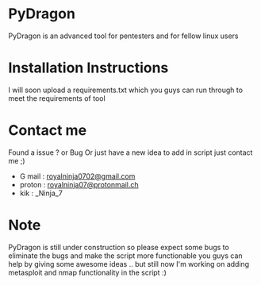# PyDragon
PyDragon is an advanced tool for pentesters and for fellow linux users 

# Installation Instructions 
I will soon upload a requirements.txt which you guys can run through to meet 
the requirements of tool

# Contact me
Found a issue ? or Bug Or just have a new idea to add in script just contact me ;)
* G mail : royalninja0702@gmail.com
* proton : royalninja07@protonmail.ch
* kik : _Ninja_7

# Note
PyDragon is still under construction so please expect some bugs to eliminate the 
bugs and make the script more functionable you guys can help by giving some awesome 
ideas .. but still now I'm working on adding metasploit and nmap functionality in the 
script :)
